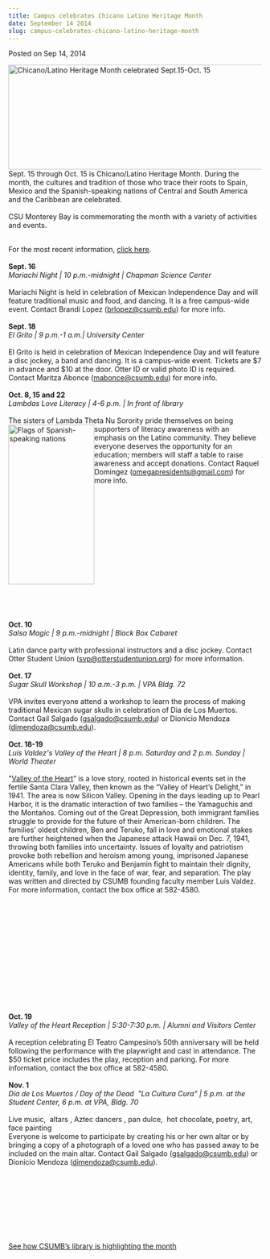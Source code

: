 ```yaml
---
title: Campus celebrates Chicano Latino Heritage Month
date: September 14 2014
slug: campus-celebrates-chicano-latino-heritage-month
---
```


 



<span class="date">Posted on Sep 14, 2014    </span>
<p><img alt="Chicano/Latino Heritage Month celebrated Sept.15-Oct. 15" src="https://news.csumb.edu/sites/default/files/65/attachments/news/images/latino_heritage_month.png" style="float:left; width:550px; height:208px">Sept. 15 through
Oct. 15 is Chicano/Latino Heritage Month. During the month, the
cultures and tradition of those who trace their roots to Spain,
Mexico and the Spanish-speaking nations of Central and South
America and the Caribbean are celebrated.<br>
<br>
CSU Monterey Bay is commemorating the month with a variety of
activities and events.</br></br></img></p>
<p>For the most recent information, <a href="https://activities.csumb.edu/chican-latin-heritage-month" rel="nofollow">click here</a>.<br>
<br>
<strong>Sept. 16</strong><br>
<em>Mariachi Night | 10 p.m.-midnight | Chapman Science
Center</em><br>
<br>
Mariachi Night is held in celebration of Mexican Independence Day
and will feature traditional music and food, and dancing. It is a
free campus-wide event. Contact Brandi Lopez (<a href="mailto:brlopez@csumb.edu">brlopez@csumb.edu</a>) for more
info.<br>
<br>
<strong>Sept. 18</strong><br>
<em>El Grito | 9 p.m.-1 a.m.| University Center</em><br>
<br>
El Grito is held in celebration of Mexican Independence Day and
will feature a disc jockey, a band and dancing. It is a campus-wide
event. Tickets are $7 in advance and $10 at the door. Otter ID or
valid photo ID is required. Contact Maritza Abonce (<a href="mailto:mabonce@csumb.edu">mabonce@csumb.edu</a>) for more
info.<br>
<br>
<strong>Oct. 8, 15 and 22</strong><br>
<em>Lambdas Love Literacy | 4-6 p.m. | In front of
library</em><br>
<br>
The sisters of Lambda Theta Nu Sorority pride themselves on being
supporters of literacy awareness&#xA0;<img alt="Flags of Spanish-speaking nations" src="https://news.csumb.edu/sites/default/files/65/attachments/news/images/flags.png" style="float:left; width:171px; height:317px">with an emphasis on
the Latino community. They believe everyone deserves the
opportunity for an education; members will staff a table to raise
awareness and accept donations. Contact Raquel Domingez (<a href="mailto:omegapresidents@gmail.com">omegapresidents@gmail.com</a>)
for more info.</img></br></br></br></br></br></br></br></br></br></br></br></br></br></br></br></p>
<p><br>
<strong>Oct. 10</strong><br>
<em>Salsa Magic | 9 p.m.-midnight | Black Box Cabaret</em><br>
<br>
Latin dance party with professional instructors and a disc jockey.
Contact Otter Student Union (<a href="mailto:svp@otterstudentunion.org">svp@otterstudentunion.org</a>)
for more information.<br>
<br>
<strong>Oct. 17</strong><br>
<em>Sugar Skull Workshop | 10 a.m.-3 p.m. | VPA Bldg. 72</em><br>
<br>
VPA invites everyone attend a workshop to learn the process of
making traditional Mexican sugar skulls in celebration of Dia de
Los Muertos. Contact Gail Salgado (<a href="mailto:gsalgado@csumb.edu">gsalgado@csumb.edu</a>) or Dionicio
Mendoza (<a href="mailto:dimendoza@csumb.edu">dimendoza@csumb.edu</a>).<br>
<br>
<strong>Oct. 18-19</strong><br>
<em>Luis Valdez&apos;s Valley of the Heart | 8 p.m. Saturday and 2 p.m.
Sunday | World Theater</em><br>
<br>
&quot;<a href="https://www.elteatrocampesino.com/" rel="nofollow">Valley
of the Heart</a>&#x201D; is a love story, rooted in historical events set
in the fertile Santa Clara Valley, then known as the &#x201C;Valley of
Heart&#x2019;s Delight,&#x201D; in 1941. The area is now Silicon Valley. Opening
in the days leading up to Pearl Harbor, it is the dramatic
interaction of two families &#x2013; the Yamaguchis and the Monta&#xF1;os.
Coming out of the Great Depression, both immigrant families
struggle to provide for the future of their American-born children.
The families&#x2019; oldest children, Ben and Teruko, fall in love and
emotional stakes are further heightened when the Japanese attack
Hawaii on Dec. 7, 1941, throwing both families into uncertainty.
Issues of loyalty and patriotism provoke both rebellion and heroism
among young, imprisoned Japanese Americans while both Teruko and
Benjamin fight to maintain their dignity, identity, family, and
love in the face of war, fear, and separation. The play was written
and directed by CSUMB founding faculty member Luis Valdez. For more
information, contact the box office at 582-4580.</br></br></br></br></br></br></br></br></br></br></br></br></br></br></p>
<p><strong>Oct. 19</strong><br>
<em>Valley of the Heart Reception | 5:30-7:30 p.m. | Alumni and
Visitors Center</em><br>
<br>
A reception celebrating El Teatro Campesino&#x2019;s 50th anniversary will
be held following the performance with the playwright and cast in
attendance. The $50 ticket price includes the play, reception and
parking. For more information, contact the box office at
582-4580.<br>
<br>
<strong>Nov. 1</strong><br>
<em>D&#xED;a de Los Muertos / Day of the Dead &#x2028;&quot;La Cultura Cura&quot; | 5
p.m. at the Student Center, 6 p.m. at VPA, Bldg. 70</em><br>
<br>
Live music, &#x2028;altars&#x2028;, Aztec dancers&#x2028;, pan dulce, &#x2028;hot chocolate,
poetry,&#x2028;art, face painting<br>
Everyone is welcome to participate by creating his or her own altar
or by bringing a copy of a photograph of a loved one who has passed
away to be included on the main altar. Contact Gail Salgado
(<a href="mailto:gsalgado@csumb.edu">gsalgado@csumb.edu</a>) or
Dionicio Mendoza (<a href="mailto:dimendoza@csumb.edu">dimendoza@csumb.edu</a>).</br></br></br></br></br></br></br></br></br></p>
<p><a href="https://library.csumb.edu/chicanlatin-heritage-month-2014" rel="nofollow">See how CSUMB&#x2019;s library is highlighting the
month</a></p>





 
